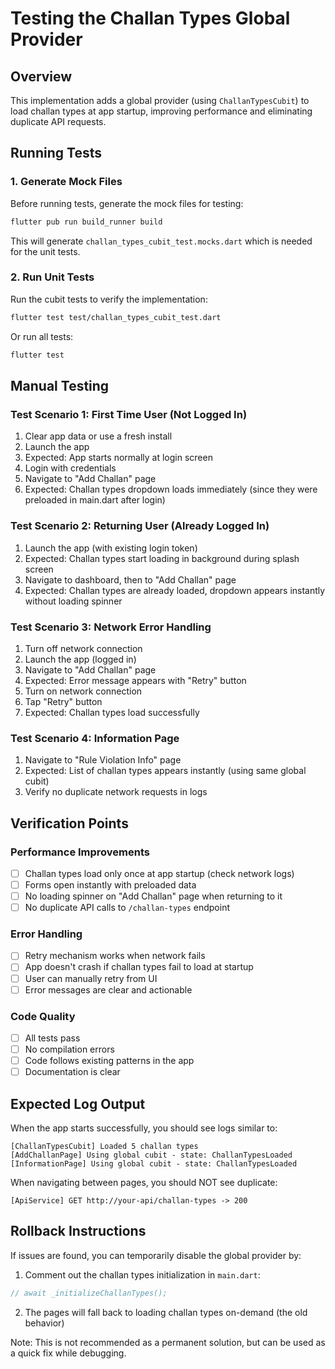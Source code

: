 # Testing the Challan Types Global Provider

## Overview
This implementation adds a global provider (using `ChallanTypesCubit`) to load challan types at app startup, improving performance and eliminating duplicate API requests.

## Running Tests

### 1. Generate Mock Files
Before running tests, generate the mock files for testing:

```bash
flutter pub run build_runner build
```

This will generate `challan_types_cubit_test.mocks.dart` which is needed for the unit tests.

### 2. Run Unit Tests
Run the cubit tests to verify the implementation:

```bash
flutter test test/challan_types_cubit_test.dart
```

Or run all tests:

```bash
flutter test
```

## Manual Testing

### Test Scenario 1: First Time User (Not Logged In)
1. Clear app data or use a fresh install
2. Launch the app
3. Expected: App starts normally at login screen
4. Login with credentials
5. Navigate to "Add Challan" page
6. Expected: Challan types dropdown loads immediately (since they were preloaded in main.dart after login)

### Test Scenario 2: Returning User (Already Logged In)
1. Launch the app (with existing login token)
2. Expected: Challan types start loading in background during splash screen
3. Navigate to dashboard, then to "Add Challan" page
4. Expected: Challan types are already loaded, dropdown appears instantly without loading spinner

### Test Scenario 3: Network Error Handling
1. Turn off network connection
2. Launch the app (logged in)
3. Navigate to "Add Challan" page
4. Expected: Error message appears with "Retry" button
5. Turn on network connection
6. Tap "Retry" button
7. Expected: Challan types load successfully

### Test Scenario 4: Information Page
1. Navigate to "Rule Violation Info" page
2. Expected: List of challan types appears instantly (using same global cubit)
3. Verify no duplicate network requests in logs

## Verification Points

### Performance Improvements
- [ ] Challan types load only once at app startup (check network logs)
- [ ] Forms open instantly with preloaded data
- [ ] No loading spinner on "Add Challan" page when returning to it
- [ ] No duplicate API calls to `/challan-types` endpoint

### Error Handling
- [ ] Retry mechanism works when network fails
- [ ] App doesn't crash if challan types fail to load at startup
- [ ] User can manually retry from UI
- [ ] Error messages are clear and actionable

### Code Quality
- [ ] All tests pass
- [ ] No compilation errors
- [ ] Code follows existing patterns in the app
- [ ] Documentation is clear

## Expected Log Output

When the app starts successfully, you should see logs similar to:

```
[ChallanTypesCubit] Loaded 5 challan types
[AddChallanPage] Using global cubit - state: ChallanTypesLoaded
[InformationPage] Using global cubit - state: ChallanTypesLoaded
```

When navigating between pages, you should NOT see duplicate:
```
[ApiService] GET http://your-api/challan-types -> 200
```

## Rollback Instructions

If issues are found, you can temporarily disable the global provider by:

1. Comment out the challan types initialization in `main.dart`:
```dart
// await _initializeChallanTypes();
```

2. The pages will fall back to loading challan types on-demand (the old behavior)

Note: This is not recommended as a permanent solution, but can be used as a quick fix while debugging.
